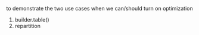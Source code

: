 to demonstrate the two use cases when we can/should turn on optimization

1. builder.table()
2. repartition